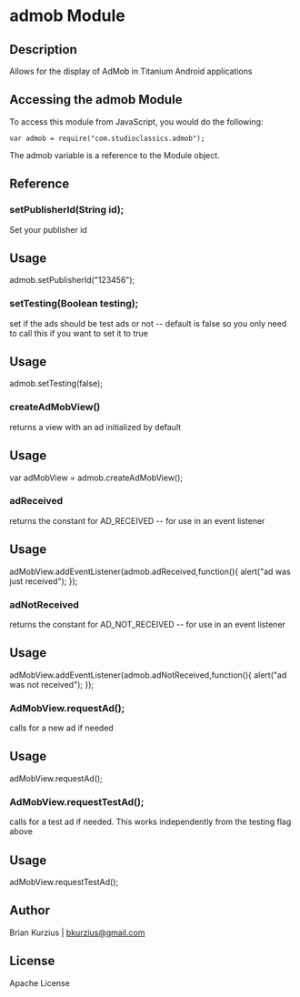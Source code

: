# admob Module

## Description

Allows for the display of AdMob in Titanium Android applications

## Accessing the admob Module

To access this module from JavaScript, you would do the following:

	var admob = require("com.studioclassics.admob");

The admob variable is a reference to the Module object.	

## Reference

### setPublisherId(String id);

Set your publisher id

## Usage
admob.setPublisherId("123456");


### setTesting(Boolean testing);

set if the ads should be test ads or not -- 
default is false so you only need to call this if you want to set it to true

## Usage
admob.setTesting(false);

### createAdMobView()

returns a view with an ad initialized by default

## Usage
var adMobView = admob.createAdMobView();

### adReceived

returns the constant for AD_RECEIVED -- for use in an event listener

## Usage
adMobView.addEventListener(admob.adReceived,function(){
    alert("ad was just received");
});

### adNotReceived

returns the constant for AD_NOT_RECEIVED -- for use in an event listener

## Usage
adMobView.addEventListener(admob.adNotReceived,function(){
    alert("ad was not received");
});


### AdMobView.requestAd();

calls for a new ad if needed

## Usage

adMobView.requestAd();

### AdMobView.requestTestAd();

calls for a test ad if needed. This works independently from the testing flag above

## Usage

adMobView.requestTestAd();



## Author

Brian Kurzius | bkurzius@gmail.com

## License

Apache License
